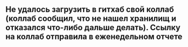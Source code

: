 ## Не удалось загрузить в гитхаб свой коллаб (коллаб сообщил, что не нашел хранилищ и отказался что-либо дальше делать). Ссылку на коллаб отправила в еженедельном отчете
